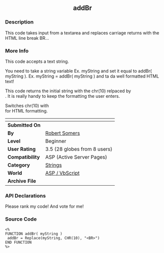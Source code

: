 ﻿<div align="center">

## addBr


</div>

### Description

This code takes input from a textarea and replaces carriage returns with the HTML line break BR...
 
### More Info
 
This code accepts a text string.

You need to take a string variable Ex. myString and set it equal to addBr( myString ). Ex. myString = addBr( myString ) and ta da well formatted HTML text!

This code returns the initial string with the chr(10) relpaced by <BR>. It is really handy to keep the formatting the user enters.

Switches chr(10) with <BR> for HTML formatting.


<span>             |<span>
---                |---
**Submitted On**   |
**By**             |[Robert Somers](https://github.com/Planet-Source-Code/PSCIndex/blob/master/ByAuthor/robert-somers.md)
**Level**          |Beginner
**User Rating**    |3.5 (28 globes from 8 users)
**Compatibility**  |ASP \(Active Server Pages\)
**Category**       |[Strings](https://github.com/Planet-Source-Code/PSCIndex/blob/master/ByCategory/strings__4-26.md)
**World**          |[ASP / VbScript](https://github.com/Planet-Source-Code/PSCIndex/blob/master/ByWorld/asp-vbscript.md)
**Archive File**   |[](https://github.com/Planet-Source-Code/robert-somers-addbr__4-6107/archive/master.zip)

### API Declarations

Please rank my code! And vote for me!


### Source Code

```
<%
FUNCTION addBr( myString )
 addBr = Replace(myString, CHR(10), "<BR>")
END FUNCTION
%>
```

